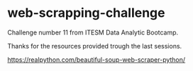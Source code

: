 # web-scrapping-challenge

Challenge number 11 from ITESM Data Analytic Bootcamp.

Thanks for the resources provided trough the last sessions. 

https://realpython.com/beautiful-soup-web-scraper-python/
